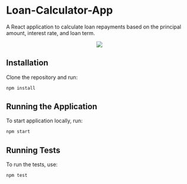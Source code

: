 # Loan-Calculator-App

A React application to calculate loan repayments based on the principal amount, interest rate, and loan term.

<p align="center">

  <img src="https://github.com/user-attachments/assets/d84bdb34-389d-4b92-849a-d21f423a3dd3"/>
  
</p>

## Installation

Clone the repository and run:

```bash
npm install
```

## Running the Application

To start application locally, run:

```bash
npm start
```

## Running Tests

To run the tests, use:

```bash
npm test
```
